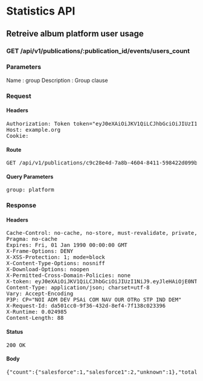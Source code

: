 # Statistics API

## Retreive album platform user usage

### GET /api/v1/publications/:publication_id/events/users_count

### Parameters

Name : group
Description : Group clause

### Request

#### Headers

<pre>Authorization: Token token=&quot;eyJ0eXAiOiJKV1QiLCJhbGciOiJIUzI1NiJ9.eyJleHAiOjE0NTU1NTIxNzQsImFiaWxpdGllcyI6e30sInVzZXJfaWQiOiJkOTMyNTI5Ny1kNjhmLTRhOGUtYmQwNi1iZTNhNTNhNzAwNGMifQ.Df9IpnS2iQ8KfLFD04FyeQX6GAE2BIGnb1T4RCjd8Bg&quot;
Host: example.org
Cookie: </pre>

#### Route

<pre>GET /api/v1/publications/c9c28e4d-7a8b-4604-8411-598422d099b0/events/users_count?group=platform</pre>

#### Query Parameters

<pre>group: platform</pre>

### Response

#### Headers

<pre>Cache-Control: no-cache, no-store, must-revalidate, private, max-age=0
Pragma: no-cache
Expires: Fri, 01 Jan 1990 00:00:00 GMT
X-Frame-Options: DENY
X-XSS-Protection: 1; mode=block
X-Content-Type-Options: nosniff
X-Download-Options: noopen
X-Permitted-Cross-Domain-Policies: none
X-token: eyJ0eXAiOiJKV1QiLCJhbGciOiJIUzI1NiJ9.eyJleHAiOjE0NTU1NTIxNzQsImFiaWxpdGllcyI6e30sInVzZXJfaWQiOiJkOTMyNTI5Ny1kNjhmLTRhOGUtYmQwNi1iZTNhNTNhNzAwNGMifQ.Df9IpnS2iQ8KfLFD04FyeQX6GAE2BIGnb1T4RCjd8Bg
Content-Type: application/json; charset=utf-8
Vary: Accept-Encoding
P3P: CP=&quot;NOI ADM DEV PSAi COM NAV OUR OTRo STP IND DEM&quot;
X-Request-Id: da501cc0-9f36-432d-8ef4-7f138c023396
X-Runtime: 0.024985
Content-Length: 88</pre>

#### Status

<pre>200 OK</pre>

#### Body

<pre>{"count":{"salesforce":1,"salesforce1":2,"unknown":1},"total":2,"unidentified_events":1}</pre>
